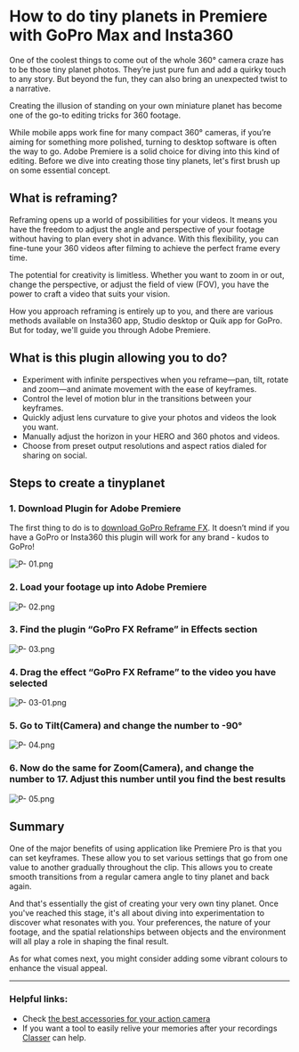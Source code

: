 # How to do tiny planets in Premiere with GoPro Max and Insta360

One of the coolest things to come out of the whole 360° camera craze has to be those tiny planet photos. They’re just pure fun and add a quirky touch to any story. But beyond the fun, they can also bring an unexpected twist to a narrative.

Creating the illusion of standing on your own miniature planet has become one of the go-to editing tricks for 360 footage.

While mobile apps work fine for many compact 360° cameras, if you’re aiming for something more polished, turning to desktop software is often the way to go. Adobe Premiere is a solid choice for diving into this kind of editing. Before we dive into creating those tiny planets, let's first brush up on some essential concept.

## What is reframing?

Reframing opens up a world of possibilities for your videos. It means you have the freedom to adjust the angle and perspective of your footage without having to plan every shot in advance. With this flexibility, you can fine-tune your 360 videos after filming to achieve the perfect frame every time.

The potential for creativity is limitless. Whether you want to zoom in or out, change the perspective, or adjust the field of view (FOV), you have the power to craft a video that suits your vision.

How you approach reframing is entirely up to you, and there are various methods available on Insta360 app, Studio desktop or Quik app for GoPro. But for today, we'll guide you through Adobe Premiere.

## What is this plugin allowing you to do?

- Experiment with infinite perspectives when you reframe—pan, tilt, rotate and zoom—and animate movement with the ease of keyframes.
- Control the level of motion blur in the transitions between your keyframes.
- Quickly adjust lens curvature to give your photos and videos the look you want.
- Manually adjust the horizon in your HERO and 360 photos and videos.
- Choose from preset output resolutions and aspect ratios dialed for sharing on social.

## Steps to create a tinyplanet

### **1. Download Plugin for Adobe Premiere**

The first thing to do is to [download GoPro Reframe FX](https://community.gopro.com/s/article/GoPro-FX-Reframe?language=en_US). It doesn’t mind if you have a GoPro or Insta360 this plugin will work for any brand - kudos to GoPro! 

![P- 01.png]({{image-path}}/P-_01.png)

### **2. Load your footage up into Adobe Premiere**

![P- 02.png]({{image-path}}/P-_02.png)

### **3. Find the plugin “GoPro FX Reframe” in Effects section**

![P- 03.png]({{image-path}}/P-_03.png)

### **4. Drag the effect “GoPro FX Reframe” to the video you have selected**

![P- 03-01.png]({{image-path}}/P-_03-01.png)

### **5. Go to Tilt(Camera) and change the number to -90°**

![P- 04.png]({{image-path}}/P-_04.png)

### **6. Now do the same for Zoom(Camera), and change the number to 17. Adjust this number until you find the best results**

![P- 05.png]({{image-path}}/P-_05.png)

## Summary

One of the major benefits of using application like Premiere Pro is that you can set keyframes. These allow you to set various settings that go from one value to another gradually throughout the clip. This allows you to create smooth transitions from a regular camera angle to tiny planet and back again.

And that's essentially the gist of creating your very own tiny planet. Once you've reached this stage, it's all about diving into experimentation to discover what resonates with you. Your preferences, the nature of your footage, and the spatial relationships between objects and the environment will all play a role in shaping the final result.

As for what comes next, you might consider adding some vibrant colours to enhance the visual appeal.

---

### Helpful links:

- Check [the best accessories for your action camera](https://classermedia.com/stories/3478f7ba-8b13-4622-ae50-dbc7ba76c49a)
- If you want a tool to easily relive your memories after your recordings [Classer](https://classermedia.com/) can help.